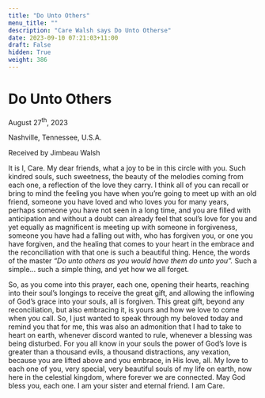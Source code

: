 ```yaml
---
title: "Do Unto Others"
menu_title: ""
description: "Care Walsh says Do Unto Otherse"
date: 2023-09-10 07:21:03+11:00
draft: False
hidden: True
weight: 386
---
```

# Do Unto Others

August 27<sup>th</sup>, 2023

Nashville, Tennessee, U.S.A.

Received by Jimbeau Walsh  

It is I, Care. My dear friends, what a joy to be in this circle with you. Such kindred souls, such sweetness, the beauty of the melodies coming from each one, a reflection of the love they carry. I think all of you can recall or bring to mind the feeling you have when you’re going to meet up with an old friend, someone you have loved and who loves you for many years, perhaps someone you have not seen in a long time, and you are filled with anticipation and without a doubt can already feel that soul’s love for you and yet equally as magnificent is meeting up with someone in forgiveness, someone you have had a falling out with, who has forgiven you, or one you have forgiven, and the healing that comes to your heart in the embrace and the reconciliation with that one is such a beautiful thing. Hence, the words of the master *“Do unto others as you would have them do unto you”.* Such a simple… such a simple thing, and yet how we all forget. 
    
So, as you come into this prayer, each one, opening their hearts, reaching into their soul’s longings to receive the great gift, and allowing the inflowing of God’s grace into your souls, all is forgiven. This great gift, beyond any reconciliation, but also embracing it, is yours and how we love to come when you call. So, I just wanted to speak through my beloved today and remind you that for me, this was also an admonition that I had to take to heart on earth, whenever discord wanted to rule, whenever a blessing was being disturbed. For you all know in your souls the power of God’s love is greater than a thousand evils, a thousand distractions, any vexation, because you are lifted above and you embrace, in His love, all. My love to each one of you, very special, very beautiful souls of my life on earth, now here in the celestial kingdom, where forever we are connected. May God bless you, each one. I am your sister and eternal friend. I am Care. 